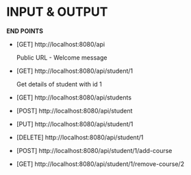 INPUT & OUTPUT
==============

**END POINTS**

- [GET] http://localhost:8080/api
    
    Public URL - Welcome message
    
- [GET] http://localhost:8080/api/student/1
    
    Get details of student with id 1

- [GET] http://localhost:8080/api/students
- [POST] http://localhost:8080/api/student
- [PUT] http://localhost:8080/api/student/1
- [DELETE] http://localhost:8080/api/student/1
- [POST] http://localhost:8080/api/student/1/add-course
- [GET] http://localhost:8080/api/student/1/remove-course/2

